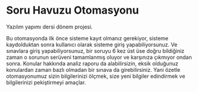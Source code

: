 # Soru Havuzu Otomasyonu
Yazılım yapımı dersi dönem projesi.

Bu otomasyonda ilk önce sisteme kayıt olmanız gerekiyor, sisteme kaydolduktan sonra kullanıcı olarak sisteme giriş yapabiliyorsunuz. Ve sınavlara giriş yapabiliyorsunuz,
bir soruyu 6 kez üst üse doğru bildiğiniz zaman o sorunun serüveni tamamlanmış oluyor ve karşınıza çıkmıyor ondan sonra. Konular hakkında analiz raporu da alabilirsizin,
eksik olduğunuz konulardan zaman bazlı olmadan bir sınava da girebilirsiniz. 
   Yani özetle otomasyonumuz sizin bilgilerinizi ölçmek, size yeni bilgiler edindirmek ve bilgilerinizi pekiştirmeyi amaçlar.
